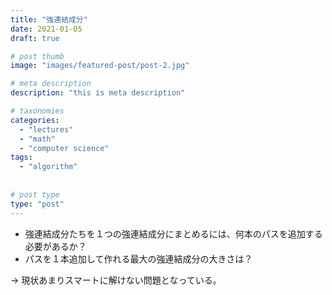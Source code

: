 ```yaml
---
title: "強連結成分"
date: 2021-01-05
draft: true

# post thumb
image: "images/featured-post/post-2.jpg"

# meta description
description: "this is meta description"

# taxonomies
categories: 
  - "lectures"
  - "math"
  - "computer science"
tags:
  - "algorithm"
  
  
# post type
type: "post"
---
```


* 強連結成分たちを１つの強連結成分にまとめるには、何本のパスを追加する必要があるか？
* パスを１本追加して作れる最大の強連結成分の大きさは？

→ 現状あまりスマートに解けない問題となっている。
